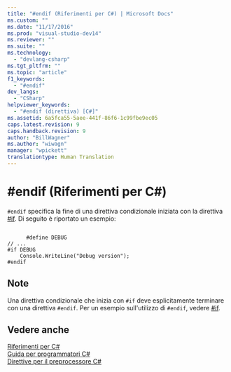 ```yaml
---
title: "#endif (Riferimenti per C#) | Microsoft Docs"
ms.custom: ""
ms.date: "11/17/2016"
ms.prod: "visual-studio-dev14"
ms.reviewer: ""
ms.suite: ""
ms.technology: 
  - "devlang-csharp"
ms.tgt_pltfrm: ""
ms.topic: "article"
f1_keywords: 
  - "#endif"
dev_langs: 
  - "CSharp"
helpviewer_keywords: 
  - "#endif (direttiva) [C#]"
ms.assetid: 6a5fca55-5aee-441f-86f6-1c99fbe9ec05
caps.latest.revision: 9
caps.handback.revision: 9
author: "BillWagner"
ms.author: "wiwagn"
manager: "wpickett"
translationtype: Human Translation
---
```

# #endif (Riferimenti per C#)
`#endif` specifica la fine di una direttiva condizionale iniziata con la direttiva [\#if](../../../csharp/language-reference/preprocessor-directives/preprocessor-if.md).  Di seguito è riportato un esempio:  
  
```  
  
      #define DEBUG  
// ...  
#if DEBUG  
    Console.WriteLine("Debug version");  
#endif  
```  
  
## Note  
 Una direttiva condizionale che inizia con `#if` deve esplicitamente terminare con una direttiva `#endif`.  Per un esempio sull'utilizzo di `#endif`, vedere [\#if](../../../csharp/language-reference/preprocessor-directives/preprocessor-if.md).  
  
## Vedere anche  
 [Riferimenti per C\#](../../../csharp/language-reference/index.md)   
 [Guida per programmatori C\#](../../../csharp/programming-guide/index.md)   
 [Direttive per il preprocessore C\#](../../../csharp/language-reference/preprocessor-directives/index.md)
